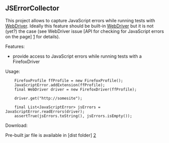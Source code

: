 JSErrorCollector
---------------

This project allows to capture JavaScript errors while running tests with [WebDriver].
Ideally this feature should be built-in [WebDriver] but it is not (yet?) the case (see WebDriver issue [API for checking for JavaScript errors on the page] [1] for details).

Features:

 - provide access to JavaScript errors while running tests with a FirefoxDriver 

Usage:

		FirefoxProfile ffProfile = new FirefoxProfile();
		JavaScriptError.addExtension(ffProfile);
		final WebDriver driver = new FirefoxDriver(ffProfile);

		driver.get("http://somesite");
		
		final List<JavaScriptError> jsErrors = JavaScriptError.readErrors(driver);
		assertTrue(jsErrors.toString(), jsErrors.isEmpty());

Download:

Pre-built jar file is available in [dist folder] [2]

  [WebDriver]: http://code.google.com/p/webdriver
  [1]: http://code.google.com/p/selenium/issues/detail?id=148
  [2]: https://github.com/mguillem/JSErrorCollector/tree/master/dist

